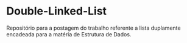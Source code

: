 # Double-Linked-List
Repositório para a postagem do trabalho referente a lista duplamente encadeada para a matéria de Estrutura de Dados.
